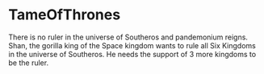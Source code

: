 # TameOfThrones
There is no ruler in the universe of Southeros and pandemonium reigns. Shan, the gorilla king of the Space kingdom wants to rule all Six Kingdoms in the universe of Southeros. He needs the support of 3 more kingdoms to be the ruler. 
